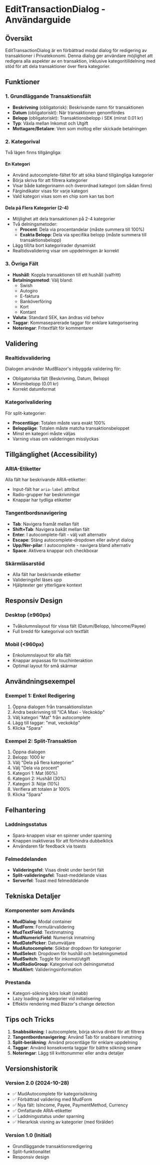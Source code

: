 # EditTransactionDialog - Användarguide

## Översikt
EditTransactionDialog är en förbättrad modal dialog för redigering av transaktioner i Privatekonomi. Denna dialog ger användare möjlighet att redigera alla aspekter av en transaktion, inklusive kategoritilldelning med stöd för att dela transaktioner över flera kategorier.

## Funktioner

### 1. Grundläggande Transaktionsfält
- **Beskrivning** (obligatorisk): Beskrivande namn för transaktionen
- **Datum** (obligatoriskt): När transaktionen genomfördes
- **Belopp** (obligatoriskt): Transaktionsbelopp i SEK (minst 0.01 kr)
- **Typ**: Växla mellan Inkomst och Utgift
- **Mottagare/Betalare**: Vem som mottog eller skickade betalningen

### 2. Kategorival
Två lägen finns tillgängliga:

#### En Kategori
- Använd autocomplete-fältet för att söka bland tillgängliga kategorier
- Börja skriva för att filtrera kategorier
- Visar både kategorinamn och överordnad kategori (om sådan finns)
- Färgindikator visas för varje kategori
- Vald kategori visas som en chip som kan tas bort

#### Dela på Flera Kategorier (2-4)
- Möjlighet att dela transaktionen på 2-4 kategorier
- Två delningsmetoder:
  - **Procent**: Dela via procentandelar (måste summera till 100%)
  - **Exakta Belopp**: Dela via specifika belopp (måste summera till transaktionsbelopp)
- Lägg till/ta bort kategorirader dynamiskt
- Realtidsvalidering visar om uppdelningen är korrekt

### 3. Övriga Fält
- **Hushåll**: Koppla transaktionen till ett hushåll (valfritt)
- **Betalningsmetod**: Välj bland:
  - Swish
  - Autogiro
  - E-faktura
  - Banköverföring
  - Kort
  - Kontant
- **Valuta**: Standard SEK, kan ändras vid behov
- **Taggar**: Kommaseparerade taggar för enklare kategorisering
- **Noteringar**: Fritextfält för kommentarer

## Validering

### Realtidsvalidering
Dialogen använder MudBlazor's inbyggda validering för:
- Obligatoriska fält (Beskrivning, Datum, Belopp)
- Minimibelopp (0.01 kr)
- Korrekt datumformat

### Kategorivalidering
För split-kategorier:
- **Procentläge**: Totalen måste vara exakt 100%
- **Beloppläge**: Totalen måste matcha transaktionsbeloppet
- Minst en kategori måste väljas
- Varning visas om valideringen misslyckas

## Tillgänglighet (Accessibility)

### ARIA-Etiketter
Alla fält har beskrivande ARIA-etiketter:
- Input-fält har `aria-label` attribut
- Radio-grupper har beskrivningar
- Knappar har tydliga etiketter

### Tangentbordsnavigering
- **Tab**: Navigera framåt mellan fält
- **Shift+Tab**: Navigera bakåt mellan fält
- **Enter**: I autocomplete-fält - välj valt alternativ
- **Escape**: Stäng autocomplete-dropdown eller avbryt dialog
- **Upp/Ner-pilar**: I autocomplete - navigera bland alternativ
- **Space**: Aktivera knappar och checkboxar

### Skärmläsarstöd
- Alla fält har beskrivande etiketter
- Valideringsfel läses upp
- Hjälptexter ger ytterligare kontext

## Responsiv Design

### Desktop (≥960px)
- Tvåkolumnslayout för vissa fält (Datum/Belopp, IsIncome/Payee)
- Full bredd för kategorival och textfält

### Mobil (<960px)
- Enkolumnslayout för alla fält
- Knappar anpassas för touchinteraktion
- Optimal layout för små skärmar

## Användningsexempel

### Exempel 1: Enkel Redigering
1. Öppna dialogen från transaktionslistan
2. Ändra beskrivning till "ICA Maxi - Veckoköp"
3. Välj kategori "Mat" från autocomplete
4. Lägg till taggar: "mat, veckoköp"
5. Klicka "Spara"

### Exempel 2: Split-Transaktion
1. Öppna dialogen
2. Belopp: 1000 kr
3. Välj "Dela på flera kategorier"
4. Välj "Dela via procent"
5. Kategori 1: Mat (60%)
6. Kategori 2: Hushåll (30%)
7. Kategori 3: Nöje (10%)
8. Verifiera att totalen är 100%
9. Klicka "Spara"

## Felhantering

### Laddningsstatus
- Spara-knappen visar en spinner under sparning
- Knappen inaktiveras för att förhindra dubbelklick
- Användaren får feedback via toasts

### Felmeddelanden
- **Valideringsfel**: Visas direkt under berört fält
- **Split-valideringsfel**: Toast-meddelande visas
- **Serverfel**: Toast med felmeddelande

## Tekniska Detaljer

### Komponenter som Används
- **MudDialog**: Modal container
- **MudForm**: Formulärvalidering
- **MudTextField**: Textinmatning
- **MudNumericField**: Numerisk inmatning
- **MudDatePicker**: Datumväljare
- **MudAutocomplete**: Sökbar dropdown för kategorier
- **MudSelect**: Dropdown för hushåll och betalningsmetod
- **MudSwitch**: Toggle för inkomst/utgift
- **MudRadioGroup**: Kategorival och delningsmetod
- **MudAlert**: Valideringsinformation

### Prestanda
- Kategori-sökning körs lokalt (snabb)
- Lazy loading av kategorier vid initialisering
- Effektiv rendering med Blazor's change detection

## Tips och Tricks

1. **Snabbsökning**: I autocomplete, börja skriva direkt för att filtrera
2. **Tangentbordsnavigering**: Använd Tab för snabbare inmatning
3. **Split-beräkning**: Använd procentläge för enklare uppdelning
4. **Taggar**: Använd konsekventa taggar för bättre sökning senare
5. **Noteringar**: Lägg till kvittonummer eller andra detaljer

## Versionshistorik

### Version 2.0 (2024-10-28)
- ✅ MudAutocomplete för kategorisökning
- ✅ Förbättrad validering med MudForm
- ✅ Nya fält: IsIncome, Payee, PaymentMethod, Currency
- ✅ Omfattande ARIA-etiketter
- ✅ Laddningsstatus under sparning
- ✅ Hierarkisk visning av kategorier (med förälder)

### Version 1.0 (Initial)
- Grundläggande transaktionsredigering
- Split-funktionalitet
- Responsiv design
